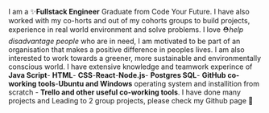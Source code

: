 I am a ✨**Fullstack Engineer** Graduate from Code Your Future. I have also worked with my co-horts and out of my cohorts groups to build projects, experience in real world environment and solve problems. I love ⛑️*help disadvantage people* who are in need, I am motivated to be part of an organisation that makes a positive difference in peoples lives. I am also interested to work towards a greener, more sustainable and environmentally conscious world. I have extensive knowledge and teamwork experince of **Java Script**- **HTML**- **CSS**-**React**-**Node.js**- **Postgres SQL**- **GitHub co-working tools**-**Ubuntu and Windows** operating system and installition from scratch - **Trello and other useful co-working tools**. I have done many projects and Leading to 2 group projects, please check my Github page 👨‍
